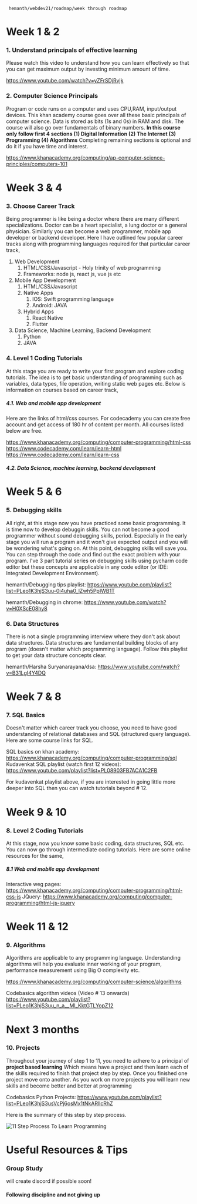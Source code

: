 

     hemanth/webdev21/roadmap/week through roadmap
  

Week 1 & 2
==========

### 1. Understand principals of effective learning

Please watch this video to understand how you can learn effectively so that you can get maximum output by investing minimum amount of time.

https://www.youtube.com/watch?v=yZFrSDjRvjk

### 2. Computer Science Principals

Program or code runs on a computer and uses CPU,RAM, input/output devices. This khan academy course goes over all these basic principals of computer science. Data is stored as bits (1s and 0s) in RAM and disk. The course will also go over fundamentals of binary numbers. **In this course only follow first 4 sections (1) Digital Information (2) The Internet (3) Programming (4) Algorithms** Completing remaining sections is optional and do it if you have time and interest.

https://www.khanacademy.org/computing/ap-computer-science-principles/computers-101

Week 3 & 4
==========

### 3. Choose Career Track

Being programmer is like being a doctor where there are many different specializations. Doctor can be a heart specialist, a lung doctor
or a general physician. Similarly you can become a web programmer, mobile app developer or backend developer. Here I have outlined
few popular career tracks along with programming languages required for that particular career track,

1. Web Development
    1. HTML/CSS/Javascript - Holy trinity of web programming
    1. Frameworks: node js, react js, vue js etc
1. Mobile App Development
    1. HTML/CSS/Javascript
    1. Native Apps
        1. IOS: Swift programming language
        1. Android: JAVA
    1. Hybrid Apps
        1. React Native
        1. Flutter
1. Data Science, Machine Learning, Backend Development
    1. Python
    1. JAVA


### 4. Level 1 Coding Tutorials

At this stage you are ready to write your first program and explore coding tutorials. The idea is to get basic understanding
of programming such as variables, data types, file operation, writing static web pages etc. Below is information on courses
based on career track,

##### 4.1. Web and mobile app development

Here are the links of html/css courses. For codecademy you can create free account and get access of 180 hr 
of content per month. All courses listed below are free.
  
https://www.khanacademy.org/computing/computer-programming/html-css
https://www.codecademy.com/learn/learn-html
https://www.codecademy.com/learn/learn-css

##### 4.2. Data Science, machine learning, backend development


Week 5 & 6
==========

### 5. Debugging skills

All right, at this stage now you have practiced some basic programming. It is time now to develop debuggin skills. 
You can not become a good programmer without sound debugging skills, period. Especially in the early stage
you will run a program and it won't give expected output and you will be wondering what's going on. 
At this point, debugging skills will save you. You can step through the code and find out the exact problem
with your program. I've 3 part tutorial series on debugging skills using pycharm code editor but these 
concepts are applicable in any code editor (or IDE: Integrated Development Environment). 

hemanth/Debugging tips playlist: https://www.youtube.com/playlist?list=PLeo1K3hjS3uu-0i4uha0_lZwh5PpIWB1T

hemanth/Debugging in chrome: https://www.youtube.com/watch?v=H0XScE08hy8

### 6. Data Structures

There is not a single programming interview where they don't ask about data structures. Data structures are
fundamental building blocks of any program (doesn't matter which programming language). Follow this playlist 
to get your data structure concepts clear.

hemanth/Harsha Suryanarayana/dsa: https://www.youtube.com/watch?v=B31LgI4Y4DQ


Week 7 & 8
==========

### 7. SQL Basics

Doesn't matter which career track you choose, you need to have good understanding of relational databases 
and SQL (structured query language). Here are some course links for SQL.

SQL basics on khan academy: https://www.khanacademy.org/computing/computer-programming/sql
Kudavenkat SQL playlist (watch first 12 videos): https://www.youtube.com/playlist?list=PL08903FB7ACA1C2FB

For kudavenkat playlist above, if you are interested in going little more deeper into SQL then you can 
watch tutorials beyond # 12.

Week 9 & 10
===========

### 8. Level 2 Coding Tutorials

At this stage, now you know some basic coding, data structures, SQL etc. You can now go through intermediate 
coding tutorials. Here are some online resources for the same,


##### 8.1 Web and mobile app development

Interactive weg pages: https://www.khanacademy.org/computing/computer-programming/html-css-js
JQuery: https://www.khanacademy.org/computing/computer-programming/html-js-jquery

Week 11 & 12
============

### 9. Algorithms

Algorithms are applicable to any programming language. Understanding algorithms will help you evaluate
inner working of your program, performance measurement using Big O complexity etc.

https://www.khanacademy.org/computing/computer-science/algorithms

Codebasics algorithm videos (Video # 13 onwards) https://www.youtube.com/playlist?list=PLeo1K3hjS3uu_n_a__MI_KktGTLYopZ12

Next 3 months
=============

### 10. Projects

Throughout your journey of step 1 to 11, you need to adhere to a principal of **project based learning**
Which means have a project and then learn each of the skills required to finish that project step by step. 
Once you finished one project move onto another. As you work on more projects you will learn new skills 
and become better and better at programming

Codebasics Python Projects: https://www.youtube.com/playlist?list=PLeo1K3hjS3usVcPj6osMx1tNkARllcRhZ

Here is the summary of this step by step process.

![11 Step Process To Learn Programming](11_steps_learn_programming.png)


Useful Resources & Tips
=======================

### Group Study
will create discord if possible soon!
#### Following discipline and not giving up


